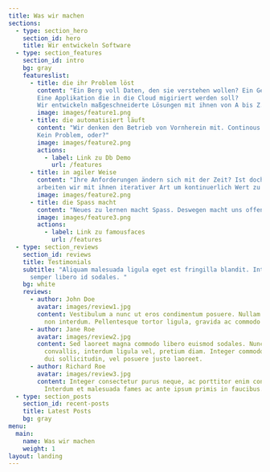 ```yaml
---
title: Was wir machen
sections:
  - type: section_hero
    section_id: hero
    title: Wir entwickeln Software
  - type: section_features
    section_id: intro
    bg: gray
    featureslist:
      - title: die ihr Problem löst
        content: "Ein Berg voll Daten, den sie verstehen wollen? Ein Geschäftsmodell, das sie digitalisieren wollen? 
        Eine Applikation die in die Cloud migiriert werden soll? 
        Wir entwickeln maßgeschneiderte Lösungen mit ihnen von A bis Z."
        image: images/feature1.png
      - title: die automatisiert läuft
        content: "Wir denken den Betrieb von Vornherein mit. Continous Deployment, DevOps und Analytics? 
        Kein Problem, oder?"
        image: images/feature2.png
        actions:
          - label: Link zu Db Demo
            url: /features
      - title: in agiler Weise
        content: "Ihre Anforderungen ändern sich mit der Zeit? Ist doch klar. Wir gehen von Veränderung aus. Deswegen 
        arbeiten wir mit ihnen iterativer Art um kontinuerlich Wert zu schaffen und Risiken zu minimieren."
        image: images/feature2.png
      - title: die Spass macht
        content: "Neues zu lernen macht Spass. Deswegen macht uns offene Open-Source Software besonders Spass. Damit kann jeder lernen und etwas neues kreieren."
        image: images/feature3.png
        actions:
          - label: Link zu famousfaces
            url: /features
  - type: section_reviews
    section_id: reviews
    title: Testimonials
    subtitle: "Aliquam malesuada ligula eget est fringilla blandit. Integer finibus
      semper libero id sodales. "
    bg: white
    reviews:
      - author: John Doe
        avatar: images/review1.jpg
        content: Vestibulum a nunc ut eros condimentum posuere. Nullam dapibus quis nunc
          non interdum. Pellentesque tortor ligula, gravida ac commodo eu.
      - author: Jane Roe
        avatar: images/review2.jpg
        content: Sed laoreet magna commodo libero euismod sodales. Nunc ac libero
          convallis, interdum ligula vel, pretium diam. Integer commodo sem at
          dui sollicitudin, vel posuere justo laoreet.
      - author: Richard Roe
        avatar: images/review3.jpg
        content: Integer consectetur purus neque, ac porttitor enim convallis vitae.
          Interdum et malesuada fames ac ante ipsum primis in faucibus.
  - type: section_posts
    section_id: recent-posts
    title: Latest Posts
    bg: gray
menu:
  main:
    name: Was wir machen
    weight: 1
layout: landing
---
```

